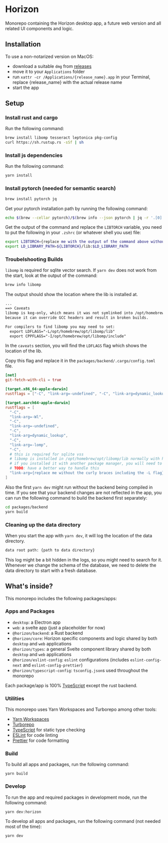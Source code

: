 # Horizon

Monorepo containing the Horizon desktop app, a future web version and all related UI components and logic.

## Installation

To use a non-notarized version on MacOS:

- download a suitable `dmg` from [releases](https://github.com/deta/horizon/releases)
- move it to your `Applications` folder
- run `xattr -cr /Applications/{release_name}.app` in your Terminal, replace {release_name} with the actual release name
- start the app

## Setup

### Install rust and cargo

Run the following command:

```sh
brew install libomp tesseract leptonica pkg-config
curl https://sh.rustup.rs -sSf | sh
```

### Install js dependencies

Run the following command:

```sh
yarn install
```

### Install pytorch (needed for semantic search)

```sh
brew install pytorch jq
```

Get your pytorch installation path by running the following command:

```sh
echo $(brew --cellar pytorch)/$(brew info --json pytorch | jq -r '.[0].installed[0].version')
```

Get the output of the command and replace the `LIBTORCH` variable, you need to put the following in your `.zshrc` (or whatever shell you use) file:

```sh
export LIBTORCH={replace me with the output of the command above without the curly braces}
export LD_LIBRARY_PATH=${LIBTORCH}/lib:$LD_LIBRARY_PATH
```

### Troubelshooting Builds

`libomp` is required for sqlite vector search. If `yarn dev` does not work from the start, look at the output of the command:

```sh
brew info libomp
```

The output should show the location where the lib is installed at.

```txt
...
==> Caveats
libomp is keg-only, which means it was not symlinked into /opt/homebrew,
because it can override GCC headers and result in broken builds.

For compilers to find libomp you may need to set:
  export LDFLAGS="-L/opt/homebrew/opt/libomp/lib"
  export CPPFLAGS="-I/opt/homebrew/opt/libomp/include"
```

In the `caveats` section, you will find the `LDFLAGS` flag which shows the location of the lib.

Copy this flag and replace it in the `packages/backend/.cargo/config.toml` file.

```toml
[net]
git-fetch-with-cli = true

[target.x86_64-apple-darwin]
rustflags = ["-C", "link-arg=-undefined", "-C", "link-arg=dynamic_lookup"]

[target.aarch64-apple-darwin]
rustflags = [
  "-C",
  "link-arg=-Wl",
  "-C",
  "link-arg=-undefined",
  "-C",
  "link-arg=dynamic_lookup",
  "-C",
  "link-arg=-lomp",
  "-C",
  # this is required for sqlite vss
  # libomp is installed in /opt/homebrew/opt/libomp/lib normally with homebrew
  # if you installed it with another package manager, you will need to change this path to where libomp is installed
  # TODO: have a better way to handle this
  "link-arg={replace me without the curly braces including the -L flag}",
]

```

Also the first `yarn dev` might run without the backend being compiled in time. If you see that your backend changes are not reflected in the app, you can run the following command to build the backend first separately:

```sh
cd packages/backend
yarn build
```

### Cleaning up the data directory

When you start the app with `yarn dev`, it will log the location of the data directory.

```txt
data root path: {path to data directory}
```

This log might be a bit hidden in the logs, so you might need to search for it.
Whenever we change the schema of the database, we need to delete the data directory to start with a fresh database.

## What's inside?

This monorepo includes the following packages/apps:

### Apps and Packages

- `desktop`: a Electron app
- `web`: a svelte app (just a placeholder for now)
- `@horizon/backend`: a Rust backend
- `@horizon/core`: Horizon specific components and logic shared by both `desktop` and `web` applications
- `@horizon/types`: a general Svelte component library shared by both `desktop` and `web` applications
- `@horizon/eslint-config`: `eslint` configurations (includes `eslint-config-next` and `eslint-config-prettier`)
- `@horizon/typescript-config`: `tsconfig.json`s used throughout the monorepo

Each package/app is 100% [TypeScript](https://www.typescriptlang.org/) except the rust backend.

### Utilities

This monorepo uses Yarn Workspaces and Turborepo among other tools:

- [Yarn Workspaces](https://classic.yarnpkg.com/lang/en/docs/workspaces/)
- [Turborepo](https://turbo.build/)
- [TypeScript](https://www.typescriptlang.org/) for static type checking
- [ESLint](https://eslint.org/) for code linting
- [Prettier](https://prettier.io) for code formatting

### Build

To build all apps and packages, run the following command:

```
yarn build
```

### Develop

To run the app and required packages in development mode, run the following command:

```
yarn dev:horizon
```

To develop all apps and packages, run the following command (not needed most of the time):

```
yarn dev
```
